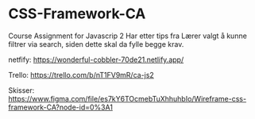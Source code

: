 # CSS-Framework-CA
Course Assignment for Javascrip 2
Har etter tips fra Lærer valgt å kunne filtrer via search, siden dette skal da fylle begge krav.

netfify: https://wonderful-cobbler-70de21.netlify.app/

Trello: https://trello.com/b/nT1FV9mR/ca-js2

Skisser: https://www.figma.com/file/es7kY6TOcmebTuXhhuhbIo/Wireframe-css-framework-CA?node-id=0%3A1
